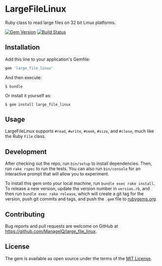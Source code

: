 # LargeFileLinux

Ruby class to read large files on 32 bit Linux platforms.

[![Gem Version](https://badge.fury.io/rb/large_file_linux.svg)](http://badge.fury.io/rb/large_file_linux)
[![Build Status](https://travis-ci.org/ManageIQ/large_file_linux.svg)](https://travis-ci.org/ManageIQ/large_file_linux)

## Installation

Add this line to your application's Gemfile:

```ruby
gem 'large_file_linux'
```

And then execute:

    $ bundle

Or install it yourself as:

    $ gem install large_file_linux

## Usage

LargeFileLinux supports `#read`, `#write`, `#seek`, `#size`, and `#close`, much
like the Ruby `File` class.

## Development

After checking out the repo, run `bin/setup` to install dependencies. Then, run `rake rspec` to run the tests. You can also run `bin/console` for an interactive prompt that will allow you to experiment.

To install this gem onto your local machine, run `bundle exec rake install`. To release a new version, update the version number in `version.rb`, and then run `bundle exec rake release`, which will create a git tag for the version, push git commits and tags, and push the `.gem` file to [rubygems.org](https://rubygems.org).

## Contributing

Bug reports and pull requests are welcome on GitHub at https://github.com/ManageIQ/large_file_linux.

## License

The gem is available as open source under the terms of the [MIT License](http://opensource.org/licenses/MIT).

